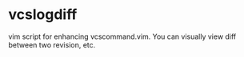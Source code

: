 vcslogdiff
==========

vim script for enhancing vcscommand.vim. You can visually view diff between two revision, etc.
